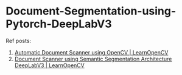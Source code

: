 # Document-Segmentation-using-Pytorch-DeepLabV3


Ref posts: 

 1. [Automatic Document Scanner using OpenCV | LearnOpenCV](https://learnopencv.com/automatic-document-scanner-using-opencv/)
 2. [Document Scanner using Semantic Segmentation Architecture DeepLabV3 | LearnOpenCV](https://learnopencv.com/deep-learning-based-document-segmentation-using-semantic-segmentation-deeplabv3-on-custom-dataset/)
 

